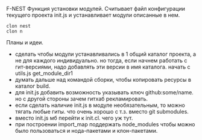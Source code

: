 F-NEST
Функция установки модулей. 
Считывает файл конфигурации текущего проекта init.js и устанавливает модули описанные в нем.

```
clon nest
clon n
```
Планы и идеи.
* сделать чтобы модули устанавливались в 1 общий каталог проекта,
а не для каждого индивидуально. но тогда, если начнем работать с гит-версиями,
надо добавлять эти версии в имя каталога.
начать с utils.js get_module_dir1
* думать дальше над командой сборки, чтобы копировать ресурсы в каталог build.
* для init.js добавить возможность указывать ключ github:some/name. но с другой стороны зачем гитхаб рекламировать.
* если сделать наличие init.js в модуле необязательным, то можно тягать любые гиты. что очень хорошо с т.з. вместо git submodules.
* вместо init.js мб перейти к init.cl. чего уж тут.
* при построении import_map поддержать node_modules чтобы можно было пользоваться и нода-пакетами и клон-пакетами.